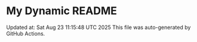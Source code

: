 # My Dynamic README
Updated at: Sat Aug 23 11:15:48 UTC 2025
This file was auto-generated by GitHub Actions.
